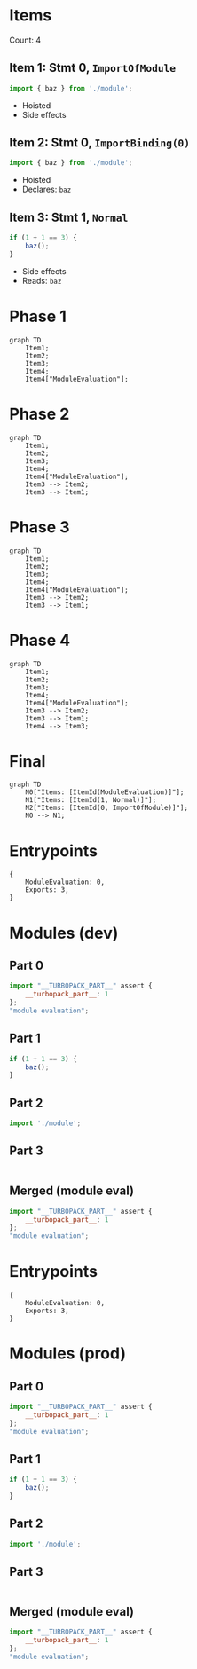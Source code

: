 # Items

Count: 4

## Item 1: Stmt 0, `ImportOfModule`

```js
import { baz } from './module';

```

- Hoisted
- Side effects

## Item 2: Stmt 0, `ImportBinding(0)`

```js
import { baz } from './module';

```

- Hoisted
- Declares: `baz`

## Item 3: Stmt 1, `Normal`

```js
if (1 + 1 == 3) {
    baz();
}

```

- Side effects
- Reads: `baz`

# Phase 1
```mermaid
graph TD
    Item1;
    Item2;
    Item3;
    Item4;
    Item4["ModuleEvaluation"];
```
# Phase 2
```mermaid
graph TD
    Item1;
    Item2;
    Item3;
    Item4;
    Item4["ModuleEvaluation"];
    Item3 --> Item2;
    Item3 --> Item1;
```
# Phase 3
```mermaid
graph TD
    Item1;
    Item2;
    Item3;
    Item4;
    Item4["ModuleEvaluation"];
    Item3 --> Item2;
    Item3 --> Item1;
```
# Phase 4
```mermaid
graph TD
    Item1;
    Item2;
    Item3;
    Item4;
    Item4["ModuleEvaluation"];
    Item3 --> Item2;
    Item3 --> Item1;
    Item4 --> Item3;
```
# Final
```mermaid
graph TD
    N0["Items: [ItemId(ModuleEvaluation)]"];
    N1["Items: [ItemId(1, Normal)]"];
    N2["Items: [ItemId(0, ImportOfModule)]"];
    N0 --> N1;
```
# Entrypoints

```
{
    ModuleEvaluation: 0,
    Exports: 3,
}
```


# Modules (dev)
## Part 0
```js
import "__TURBOPACK_PART__" assert {
    __turbopack_part__: 1
};
"module evaluation";

```
## Part 1
```js
if (1 + 1 == 3) {
    baz();
}

```
## Part 2
```js
import './module';

```
## Part 3
```js

```
## Merged (module eval)
```js
import "__TURBOPACK_PART__" assert {
    __turbopack_part__: 1
};
"module evaluation";

```
# Entrypoints

```
{
    ModuleEvaluation: 0,
    Exports: 3,
}
```


# Modules (prod)
## Part 0
```js
import "__TURBOPACK_PART__" assert {
    __turbopack_part__: 1
};
"module evaluation";

```
## Part 1
```js
if (1 + 1 == 3) {
    baz();
}

```
## Part 2
```js
import './module';

```
## Part 3
```js

```
## Merged (module eval)
```js
import "__TURBOPACK_PART__" assert {
    __turbopack_part__: 1
};
"module evaluation";

```
